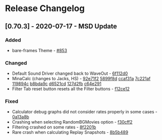 # Release Changelog


## [0.70.3] - 2020-07-17 - MSD Update

### Added
- bare-frames Theme - [#853](../../../pull/853)

### Changed
- Default Sound Driver changed back to WaveOut - [6f112d0](../../../commit/6f112d05e3db71aa016af1a45415b11206ba7463)
- MinaCalc (changes to Jacks, HS) - [92e71f2](../../../commit/92e71f2d1838a49b17f818e86c84fd74de4f6daa) [5899f8d](../../../commit/5899f8d39877c76f62f0d0ff3714b63eb352ca81) [ccaf31a](../../../commit/ccaf31a473bf10338e542bf3c88a26381d9c0279) [7c221af](../../../commit/7c221af0154c573da29d8730371b242565423460) [119894c](../../../commit/119894cc414858606f2b97fe5cf6573ba741f719) [b8bda9c](../../../commit/b8bda9c9d9957e5c0a52b68ff6c642d287fd5ae1) [d6521cd](../../../commit/d6521cd288e1a88d8e9231a1c5dd3368e5fc9e3b) [127d2fb](../../../commit/127d2fb4e27feaf67e70f673369f00b5e599ad9b) [c64e291](../../../commit/c64e2917c048c8857ee577eeab5de17af9e70dbf)
- Filter Tab reset button resets all the Filter buttons - [f12ce12](../../../commit/f12ce12f2875615d21c3651302f0412cf83cf7ac)

### Fixed
- Calculator debug graphs did not consider rates properly in some cases - [0a13a8b](../../../commit/0a13a8bcf3f3bac3a85f07e6a46db2f397495fa3)
- Crashing when selecting RandomBGMovies option - [f30cff2](../../../commit/f30cff2a6f0f5c2b860705820f8d5a116d137d54)
- Filtering crashed on some rates - [8f2201b](../../../commit/8f2201b6da70cd05b7aed5368f403a7868d524f3)
- Rare crash when calculating Replay Snapshots - [8b5b489](../../../commit/8b5b489909af7879464687a99862a4a0ec7be31d)